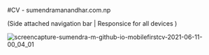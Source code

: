 #CV - sumendramanandhar.com.np

(Side attached navigation bar | Responsice for all devices ) 

![screencapture-sumendra-m-github-io-mobilefirstcv-2021-06-11-00_04_01](https://user-images.githubusercontent.com/34668297/121576874-97e8bb00-ca48-11eb-8a0e-8ecc8cdccb8d.png)


